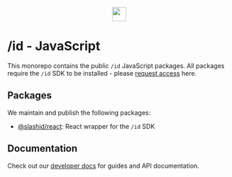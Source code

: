 <p align="center">
  <a href="https://slashid.dev/" target="_blank" align="center">
    <picture>
      <source media="(prefers-color-scheme: dark)" srcset="./slashid_logo-dark.svg">
      <img src="./slashid_logo-light.png" height="32">
    </picture>
  </a>
  <br />
</p>

# /id - JavaScript

This monorepo contains the public `/id` JavaScript packages.
All packages require the `/id` SDK to be installed - please [request access](https://slashid.dev/request-access) here.

## Packages

We maintain and publish the following packages:

- [@slashid/react](./packages/react): React wrapper for the `/id` SDK

## Documentation

Check out our [developer docs](https://developer.slashid.dev/) for guides and API documentation.
